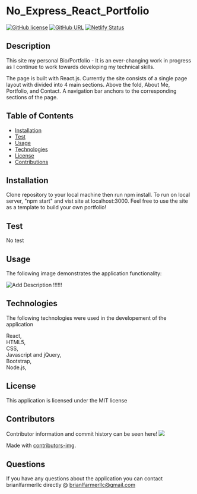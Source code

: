 
  # No_Express_React_Portfolio

  [![GitHub license](https://img.shields.io/badge/license-MIT-blue.svg)](https://github.com/brianlfarmerllc/No_Express_React_Portfolio)
  [![GitHub URL](https://img.shields.io/badge/Netlify-URL-pink.svg)](https://brianlfarmerllc-biosite.netlify.app/)
  [![Netlify Status](https://api.netlify.com/api/v1/badges/d5ae00f7-be90-401b-ae52-1564e2d874ef/deploy-status)](https://app.netlify.com/sites/brianlfarmerllc-biosite/deploys)

  
  ## Description

  This site my personal Bio/Portfolio - It is an ever-changing work in progress as I continue to work towards developing my technical skills.

  The page is built with React.js. Currently the site consists of a single page layout with divided into 4 main sections. Above the fold, About Me, Portfolio, and Contact. A navigation bar anchors to the corresponding sections of the page.  

  ## Table of Contents
  
  * [Installation](#Installation)
  * [Test](#Test)
  * [Usage](#Usage)
  * [Technologies](#Technologies)
  * [License](#License)
  * [Contributions](#Contributions)
  
  ## Installation

  Clone repository to your local machine then run npm install. To run on local server, "npm start" and vist site at localhost:3000. Feel free to use the site as a template to build your own portfolio! 

  ## Test

  No test

  ## Usage

  The following image demonstrates the application functionality:

  ![Add Description !!!!!!](./public/bioPage.gif)

  ## Technologies

  The following technologies were used in the developement of the application

  React,<br>HTML5,<br>CSS,<br>Javascript and jQuery,<br>Bootstrap,<br>Node.js,<br>

  ## License

  This application is licensed under the MIT license

  ## Contributors

  Contributor information and commit history can be seen here!
  <a href="https://github.com/https://github.com/brianlfarmerllc/No_Express_React_Portfolio/graphs/contributors">
    <img src="https://contributors-img.web.app/image?repo=brianlfarmerllc/No_Express_React_Portfolio" />
  </a>

  Made with [contributors-img](https://contributors-img.web.app).

  ## Questions

  If you have any questions about the application you can contact brianlfarmerllc directly @ brianlfarmerllc@gmail.com
  